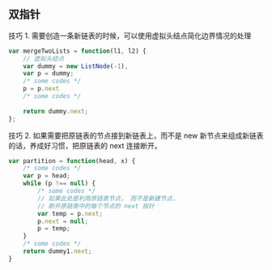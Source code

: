 ## 双指针

技巧 1. 需要创造一条新链表的时候，可以使用虚拟头结点简化边界情况的处理
```js
var mergeTwoLists = function(l1, l2) {
    // 虚拟头结点
    var dummy = new ListNode(-1), 
    var p = dummy;
    /* some codes */
    p = p.next
    /* some codes */
    
    return dummy.next;
};
```

技巧 2. 如果需要把原链表的节点接到新链表上，而不是 new 新节点来组成新链表的话，养成好习惯，把原链表的 next 连接断开。
```js
var partition = function(head, x) {
    /* some codes */
    var p = head;
    while (p !== null) {
        /* some codes */
        // 如果此处是利用原链表节点， 而不是新建节点，
        // 断开原链表中的每个节点的 next 指针
        var temp = p.next;
        p.next = null;
        p = temp;
    }
    /* some codes */
    return dummy1.next;
}
```